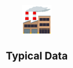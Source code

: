 <div align="center">
    <img
    height="80"
    width="80"
    alt="factory"
    src="./logo.png"
  />
  <p />
  <h1>Typical Data</h1>
</div>
